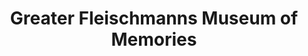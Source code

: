 ---
layout: repo
title: "Greater Fleischmanns Museum of Memories"
id: 19860
permalink: repos/19860/
---